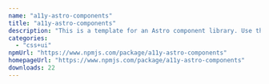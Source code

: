 ```yaml
---
name: "a11y-astro-components"
title: "a11y-astro-components"
description: "This is a template for an Astro component library. Use this template for writing components to use in multiple projects or publish to NPM."
categories:
  - "css+ui"
npmUrl: "https://www.npmjs.com/package/a11y-astro-components"
homepageUrl: "https://www.npmjs.com/package/a11y-astro-components"
downloads: 22
---
```

